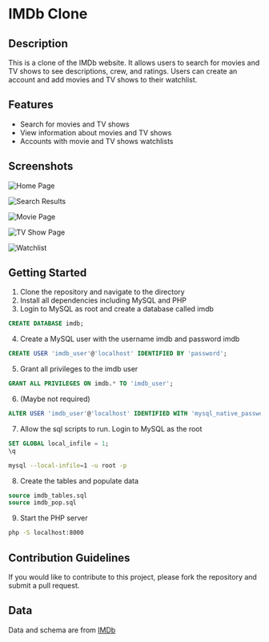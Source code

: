 # IMDb Clone

## Description

This is a clone of the IMDb website. It allows users to search for movies and TV shows to see descriptions, crew, and ratings. Users can create an account and add movies and TV shows to their watchlist.

## Features

- Search for movies and TV shows
- View information about movies and TV shows
- Accounts with movie and TV shows watchlists

## Screenshots

![Home Page](https://i.imgur.com/5Q3Z3ZM.png)

![Search Results](https://i.imgur.com/5Q3Z3ZM.png)

![Movie Page](https://i.imgur.com/5Q3Z3ZM.png)

![TV Show Page](https://i.imgur.com/5Q3Z3ZM.png)

![Watchlist](https://i.imgur.com/5Q3Z3ZM.png)

## Getting Started

1. Clone the repository and navigate to the directory
2. Install all dependencies including MySQL and PHP
3. Login to MySQL as root and create a database called imdb
```sql
CREATE DATABASE imdb;
```    
4. Create a MySQL user with the username imdb and password imdb
```sql
CREATE USER 'imdb_user'@'localhost' IDENTIFIED BY 'password';
```
5. Grant all privileges to the imdb user
```sql
GRANT ALL PRIVILEGES ON imdb.* TO 'imdb_user';
```
6. (Maybe not required) 
```sql
ALTER USER 'imdb_user'@'localhost' IDENTIFIED WITH 'mysql_native_password' BY 'password_here';
```
7. Allow the sql scripts to run. Login to MySQL as the root

```sql
SET GLOBAL local_infile = 1;
\q
```
```bash
mysql --local-infile=1 -u root -p 
```

8. Create the tables and populate data
```sql
source imdb_tables.sql
source imdb_pop.sql
```

9. Start the PHP server
```bash
php -S localhost:8000
```

## Contribution Guidelines

If you would like to contribute to this project, please fork the repository and submit a pull request.

## Data

Data and schema are from [IMDb](https://www.imdb.com/interfaces/)